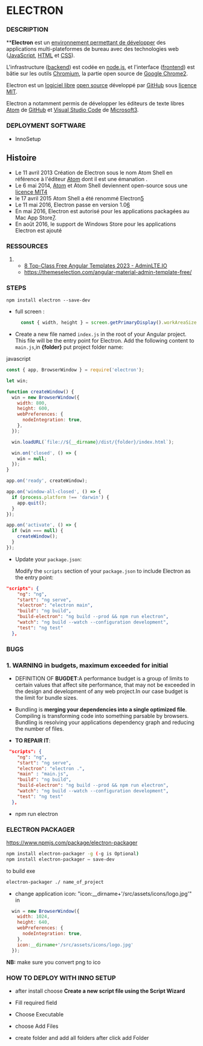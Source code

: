 # ELECTRON

### DESCRIPTION

****Electron** est un [environnement permettant de développer](https://fr.wikipedia.org/wiki/Environnement_de_d%C3%A9veloppement "Environnement de développement") des applications multi-plateformes de bureau avec des technologies web ([JavaScript](https://fr.wikipedia.org/wiki/Javascript "Javascript"), [HTML](https://fr.wikipedia.org/wiki/HTML "HTML") et [CSS](https://fr.wikipedia.org/wiki/Feuilles_de_style_en_cascade "Feuilles de style en cascade")).

L'infrastructure ([backend](https://fr.wikipedia.org/wiki/Backend "Backend")) est codée en [node.js](https://fr.wikipedia.org/wiki/Node.js "Node.js"), et l'interface ([frontend](https://fr.wikipedia.org/wiki/Frontal_(serveur) "Frontal (serveur)")) est bâtie sur les outils [Chromium](https://fr.wikipedia.org/wiki/Chromium "Chromium"), la partie open source de [Google Chrome](https://fr.wikipedia.org/wiki/Google_Chrome "Google Chrome")[2](https://fr.wikipedia.org/wiki/Electron_(framework)#cite_note-site_officiel-2).

Electron est un [logiciel libre](https://fr.wikipedia.org/wiki/Logiciel_libre "Logiciel libre") [open source](https://fr.wikipedia.org/wiki/Open_source "Open source") développé par [GitHub](https://fr.wikipedia.org/wiki/Github_(entreprise) "Github (entreprise)") sous [licence MIT](https://fr.wikipedia.org/wiki/Licence_MIT "Licence MIT").

Electron a notamment permis de développer les éditeurs de texte libres [Atom](https://fr.wikipedia.org/wiki/Atom_(%C3%A9diteur_de_texte) "Atom (éditeur de texte)") de [GitHub](https://fr.wikipedia.org/wiki/Github_(entreprise) "Github (entreprise)") et [Visual Studio Code](https://fr.wikipedia.org/wiki/Visual_Studio_Code "Visual Studio Code") de [Microsoft](https://fr.wikipedia.org/wiki/Microsoft "Microsoft")[3](https://fr.wikipedia.org/wiki/Electron_(framework)#cite_note-:0-3).

### DEPLOYMENT SOFTWARE

- InnoSetup

## Histoire

- Le 11 avril 2013 Création de Electron sous le nom Atom Shell en référence à l'éditeur [Atom](https://fr.wikipedia.org/wiki/Atom_(%C3%A9diteur_de_texte) "Atom (éditeur de texte)") dont il est une émanation .
- Le 6 mai 2014, [Atom](https://fr.wikipedia.org/wiki/Atom_(%C3%A9diteur_de_texte) "Atom (éditeur de texte)") et Atom Shell deviennent open-source sous une [licence MIT](https://fr.wikipedia.org/wiki/Licence_MIT "Licence MIT")[4](https://fr.wikipedia.org/wiki/Electron_(framework)#cite_note-4)
- le 17 avril 2015 Atom Shell a été renommé Electron[5](https://fr.wikipedia.org/wiki/Electron_(framework)#cite_note-5)
- Le 11 mai 2016, Electron passe en version 1.0[6](https://fr.wikipedia.org/wiki/Electron_(framework)#cite_note-6)
- En mai 2016, Electron est autorisé pour les applications packagées au Mac App Store[7](https://fr.wikipedia.org/wiki/Electron_(framework)#cite_note-7).
- En août 2016, le support de Windows Store pour les applications Electron est ajouté[](https://fr.wikipedia.org/wiki/Electron_(framework)#cite_note-8)

### RESSOURCES

1. - [8 Top-Class Free Angular Templates 2023 - AdminLTE.IO](https://adminlte.io/blog/free-angular-templates/) 
   - https://themeselection.com/angular-material-admin-template-free/ 

### STEPS

```
npm install electron --save-dev
```

- full screen :
  
  ```javascript
    const { width, height } = screen.getPrimaryDisplay().workAreaSize;
  ```

- Create a new file named `index.js` in the root of your Angular project. This file will be the entry point for Electron. Add the following content to `main.js`,in **{folder}** put project folder name:

javascript

```javascript
const { app, BrowserWindow } = require('electron');

let win;

function createWindow() {
  win = new BrowserWindow({
    width: 800,
    height: 600,
    webPreferences: {
      nodeIntegration: true,
    },
  });

  win.loadURL(`file://${__dirname}/dist/{folder}/index.html`);

  win.on('closed', () => {
    win = null;
  });
}

app.on('ready', createWindow);

app.on('window-all-closed', () => {
  if (process.platform !== 'darwin') {
    app.quit();
  }
});

app.on('activate', () => {
  if (win === null) {
    createWindow();
  }
});
```

- Update your `package.json`:
  
  Modify the `scripts` section of your `package.json` to include Electron as the entry point: 

```json
"scripts": {
    "ng": "ng",
    "start": "ng serve",
    "electron": "electron main",
    "build": "ng build",
    "build-electron": "ng build --prod && npm run electron",
    "watch": "ng build --watch --configuration development",
    "test": "ng test"
  },
```

### BUGS

### 1. WARNING in budgets, maximum exceeded for initial

- DEFINITION OF **BUGDET**:A performance budget is a group of limits to certain values that
  affect site performance, that may not be exceeded in the design and
  development of any web project.In our case budget is the limit for bundle sizes.

- Bundling is **merging your dependencies into a single optimized file**.
   Compiling is transforming code into something parsable by browsers. 
  Bundling is resolving your applications dependency graph and reducing 
  the number of files.

- **TO REPAIR IT**: 

```json
 "scripts": {
    "ng": "ng",
    "start": "ng serve",
    "electron": "electron .",
    "main" : "main.js",
    "build": "ng build",
    "build-electron": "ng build --prod && npm run electron",
    "watch": "ng build --watch --configuration development",
    "test": "ng test"
  },
```

- npm run electron

### ELECTRON PACKAGER

https://www.npmjs.com/package/electron-packager

```bash
npm install electron-packager -g (-g is Optional)
npm install electron-packager — save-dev
```

to build exe 

```bash
electron-packager ./ name_of_project
```

- change application icon: "icon:__dirname+'/src/assets/icons/logo.jpg'" in 

```js
  win = new BrowserWindow({
    width: 1024,
    height: 640,
    webPreferences: {
      nodeIntegration: true,
    },
    icon:__dirname+'/src/assets/icons/logo.jpg'
  });
```

**NB:** make sure you convert png to ico 

### HOW TO DEPLOY WITH INNO SETUP

- after install  choose **Create a new script file using the Script Wizard** 

- Fill required field

- Choose Executable

- choose Add Files

- create folder and add all folders after click add Folder

